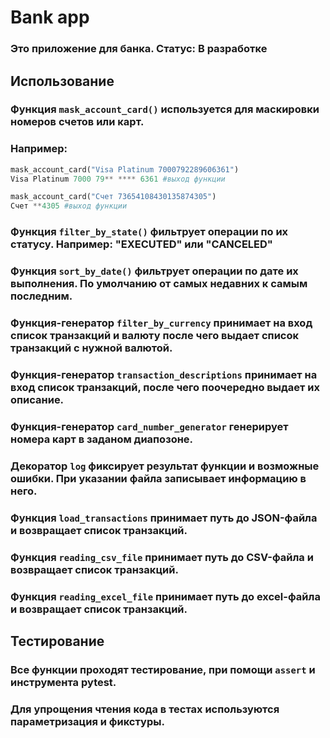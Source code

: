 # Bank app
### Это приложение для банка. Статус: В разработке
## Использование
### Функция `mask_account_card()` используется для маскировки номеров счетов или карт.
### Например:
```python
mask_account_card("Visa Platinum 7000792289606361")
Visa Platinum 7000 79** **** 6361 #выход функции
```
```python
mask_account_card("Счет 73654108430135874305")
Счет **4305 #выход функции
```
### Функция `filter_by_state()` фильтрует операции по их статусу. Например: "EXECUTED" или "CANCELED"
### Функция `sort_by_date()` фильтрует операции по дате их выполнения. По умолчанию от самых недавних к самым последним.
### Функция-генератор `filter_by_currency` принимает на вход список транзакций и валюту после чего выдает список транзакций с нужной валютой.
### Функция-генератор `transaction_descriptions` принимает на вход список транзакций, после чего поочередно выдает их описание.
### Функция-генератор `card_number_generator` генерирует номера карт в заданом диапозоне.
### Декоратор `log` фиксирует результат функции и возможные ошибки. При указании файла записывает информацию в него.
### Функция `load_transactions` принимает путь до JSON-файла и возвращает список транзакций.
### Функция `reading_csv_file` принимает путь до CSV-файла и возвращает список транзакций.
### Функция `reading_excel_file` принимает путь до excel-файла и возвращает список транзакций.
## Тестирование
### Все функции проходят тестирование, при помощи `assert` и инструмента pytest.
### Для упрощения чтения кода в тестах используются параметризация и фикстуры.